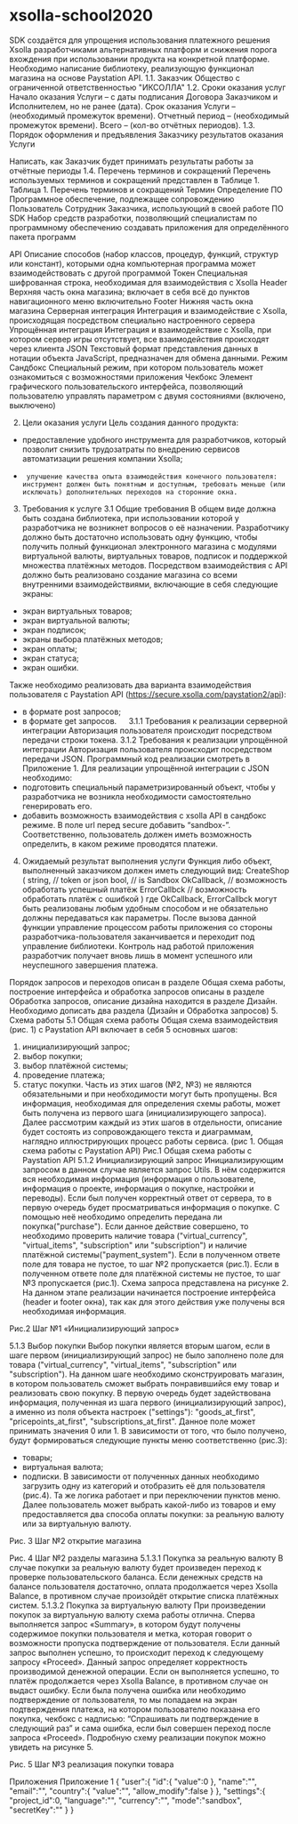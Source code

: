 # xsolla-school2020
SDK создаётся для упрощения использования платежного решения Xsolla разработчиками альтернативных платформ и снижения порога вхождения при использовании продукта на конкретной платформе. Необходимо написание библиотеку, реализующую функционал магазина на основе Paystation API.
1.1.	 Заказчик
Общество с ограниченной ответственностью "ИКСОЛЛА"
1.2.	 Сроки оказания услуг 
Начало оказания Услуги – с даты подписания Договора Заказчиком 
и Исполнителем, но не ранее (дата).
Срок оказания Услуги – (необходимый промежуток времени).
Отчетный период – (необходимый промежуток времени).
Всего – (кол-во отчётных периодов).
1.3.	 Порядок оформления и предъявления Заказчику результатов оказания Услуги

Написать, как Заказчик будет принимать результаты работы за отчётные периоды 
1.4.	Перечень терминов и сокращений 
Перечень используемых терминов и сокращений представлен в Таблице 1.
Таблица 1. Перечень терминов и сокращений
Термин	Определение
ПО	Программное обеспечение, подлежащее сопровождению
Пользователь	Сотрудник Заказчика, использующий в своей работе ПО
SDK
	Набор средств разработки, позволяющий специалистам по программному обеспечению создавать приложения для определённого пакета программ

API	Описание способов (набор классов, процедур, функций, структур или констант), которыми одна компьютерная программа может взаимодействовать с другой программой
Токен	Специальная шифрованная строка, необходимая для взаимодействия с Xsolla
Header	Верхняя часть окна магазина; включает в себя всё до пунктов навигационного меню включительно
Footer	Нижняя часть окна магазина
Серверная интеграция	Интеграция и взаимодействие с Xsolla, происходящая посредством специально настроенного сервера
Упрощённая интеграция	Интеграция и взаимодействие с Xsolla, при котором сервер игры отсутствует, все взаимодействия происходят через клиента
JSON	Текстовый формат представления данных в нотации объекта JavaScript, предназначен для обмена данными. 
Режим Сандбокс	Специальный режим, при котором пользователь может ознакомиться с возможностями приложения 
Чекбокс	Элемент графического пользовательского интерфейса, позволяющий пользователю управлять параметром с двумя состояниями (включено, выключено)



2.	Цели оказания услуги 
Цель создания данного продукта:
- предоставление удобного инструмента для разработчиков, который позволит снизить трудозатраты по внедрению сервисов автоматизации решения компании Xsolla;
-      улучшение качества опыта взаимодействия конечного пользователя: инструмент должен быть понятным и доступным, требовать меньше (или исключать) дополнительных переходов на сторонние окна.
3.	 Требования к услуге 
3.1 Общие требования 
В общем виде должна быть создана библиотека, при использовании которой у разработчика не возникнет вопросов о её назначении. Разработчику должно быть достаточно использовать одну функцию, чтобы получить полный функционал электронного магазина с модулями виртуальной валюты, виртуальных товаров, подписок и поддержкой множества платёжных методов.
Посредством взаимодействия с API должно быть реализовано создание магазина со всеми внутренними взаимодействиями, включающие в себя следующие экраны:  
-	экран виртуальных товаров;
-	экран виртуальной валюты;
-	экран подписок;
-	экраны выбора платёжных методов; 
-	экран оплаты;
-	экран статуса;
-	экран ошибки.

Также необходимо реализовать два варианта взаимодействия пользователя с Paystation API (https://secure.xsolla.com/paystation2/api):
-	в формате post запросов;
-	в формате get  запросов.
 
3.1.1 Требования к реализации серверной интеграции 
Авторизация пользователя происходит посредством передачи строки токена. 
3.1.2 Требования к реализации упрощённой интеграции 
Авторизация пользователя происходит посредством передачи JSON. Программный код реализации смотреть в Приложение 1. 
 Для реализации упрощённой интеграции с JSON необходимо:
- подготовить специальный параметризированный объект, чтобы у разработчика не возникла необходимости самостоятельно генерировать его. 
-    добавить возможность взаимодействия с xsolla API в сандбокс режиме. В поле url перед secure добавить “sandbox-”. Соответственно, пользователь должен иметь возможность определить, в каком режиме проводятся платежи.
4.	Ожидаемый результат выполнения услуги
Функция либо объект, выполненный заказчиком должен иметь следующий вид: 
 CreateShop (
			string, // token or json
			bool, // is Sandbox
			OkCallback, // возможность обработать успешный платёж
			ErrorCallbck // возможность обработать платёж с ошибкой
)
где OkCallback, ErrorCallbck могут быть реализованы любым удобным способом и не  обязательно должны передаваться как параметры.
После вызова данной функции управление процессом работы приложения со стороны разработчика-пользователя заканчивается и переходит под управление библиотеки. Контроль над работой приложения разработчик получает вновь лишь в момент успешного или неуспешного завершения платежа. 

Порядок запросов и переходов описан в разделе Общая схема работы, построение интерфейса и обработка запросов описаны в разделе Обработка запросов, описание дизайна находится в разделе Дизайн. 
Необходимо дописать два раздела (Дизайн и Обработка запросов)
5.	 Схема работы 
5.1 Общая схема работы
Общая схема взаимодействия (рис. 1) с Paystation API включает в себя 5 основных шагов:
1)	инициализирующий запрос;
2)	выбор покупки;
3)	выбор платёжной системы;
4)	проведение платежа;
5)	статус покупки.
Часть из этих шагов (№2, №3) не являются обязательными и при необходимости могут быть пропущены. Вся информация, необходимая для определения схемы работы, может быть получена из первого шага (инициализирующего запроса). Далее рассмотрим каждый из этих шагов в отдельности, описание будет состоять из сопровождающего текста и диаграммам, наглядно иллюстрирующих процесс работы сервиса.
(рис 1. Общая схема работы с Paystation API) 
Рис.1 Общая схема работы с Paystation API
5.1.2 Инициализирующий запрос
Инициализирующим запросом в данном случае является запрос Utils. В нём содержится вся необходимая информация (информация о пользователе, информация о проекте, информация о покупке, настройки и переводы). Если был получен корректный ответ от сервера, то в первую очередь будет просматриваться информация о покупке. С помощью неё необходимо определить передана ли покупка("purchase"). Если данное действие совершено, то необходимо проверить наличие товара ("virtual_currency", "virtual_items", "subscription" или "subscription") и наличие платёжной системы("payment_system"). Если в полученном ответе поле для товара не пустое, то шаг №2 пропускается (рис.1). Если в полученном ответе поле для платёжной системы не пустое, то шаг №3 пропускается (рис.1). Схема запроса представлена на рисунке 2. 
На данном этапе реализации начинается построение интерфейса (header и footer окна), так как для этого действия уже получены вся необходимая информация.

 
Рис.2 Шаг №1 «Инициализирующий запрос»

5.1.3 Выбор покупки
Выбор покупки является вторым шагом, если в шаге первом (инициализирующий запрос) не было заполнено поле для товара ("virtual_currency", "virtual_items", "subscription" или "subscription"). На данном шаге необходимо сконструировать магазин, в котором пользователь сможет выбрать понравившийся ему товар и реализовать свою покупку. В первую очередь будет задействована информация, полученная из шага первого (инициализирующий запрос), а именно из поля объекта настроек ("settings"): "goods_at_first", "pricepoints_at_first", "subscriptions_at_first". Данное поле может принимать значения 0 или 1. В зависимости от того, что было получено, будут формироваться следующие пункты меню соответственно (рис.3): 
- товары;
- виртуальная валюта;
- подписки.
В зависимости от полученных данных необходимо загрузить одну из категорий и отобразить её для пользователя (рис.4). Та же логика работает и при переключении пунктов меню. Далее пользователь может выбрать какой-либо из товаров и ему предоставляется два способа оплаты покупки: за реальную валюту или за виртуальную валюту.
 
Рис. 3 Шаг №2 открытие магазина
 
Рис. 4 Шаг №2 разделы магазина
5.1.3.1 Покупка за реальную валюту
В случае покупки за реальную валюту будет произведен переход к проверке пользовательского баланса. Если денежных средств на балансе пользователя достаточно, оплата продолжается через Xsolla Balance, в противном случае произойдёт открытие списка платёжных систем.
5.1.3.2 Покупка за виртуальную валюту
При произведении покупок за виртуальную валюту схема работы отлична. Сперва выполняется запрос «Summary», в котором будут получены содержимое покупки пользователя и метка, которая говорит о возможности пропуска подтверждение от пользователя. Если данный запрос выполнен успешно, то происходит переход к следующему запросу «Proceed». Данный запрос определяет корректность производимой денежной операции. Если он выполняется успешно, то платёж продолжается через Xsolla Balance, в противном случае он выдаст ошибку. Если была получена ошибка или необходимо подтверждение от пользователя, то мы попадаем на экран подтверждения платежа, на котором пользователю показана его покупка, чекбокс с надписью: “Спрашивать ли подтверждение в следующий раз” и сама ошибка, если был совершен переход после запроса «Proceed». Подробную схему реализации покупок можно увидеть на рисунке 5. 






















 
Рис. 5 Шаг №3 реализация покупки товара


Приложения
Приложение 1 
{
"user":{
"id":{
"value":0
},
"name":"",
"email":"",
"country":{
"value":"",
"allow_modify":false
}
},
"settings":{
"project_id":0,
"language":"",
"currency":"",
"mode":"sandbox",
"secretKey":""
}
}

 

